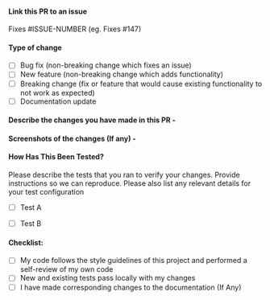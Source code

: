 #### Link this PR to an issue
Fixes #ISSUE-NUMBER (eg. Fixes #147)

#### Type of change

- [ ] Bug fix (non-breaking change which fixes an issue)
- [ ] New feature (non-breaking change which adds functionality)
- [ ] Breaking change (fix or feature that would cause existing functionality to not work as expected)
- [ ] Documentation update

#### Describe the changes you have made in this PR -

#### Screenshots of the changes (If any) -

#### How Has This Been Tested?

Please describe the tests that you ran to verify your changes. Provide instructions so we can reproduce. Please also list any relevant details for your test configuration

- [ ] Test A
- [ ] Test B


#### Checklist:

- [ ] My code follows the style guidelines of this project and performed a self-review of my own code
- [ ] New and existing tests pass locally with my changes
- [ ] I have made corresponding changes to the documentation (If Any)
